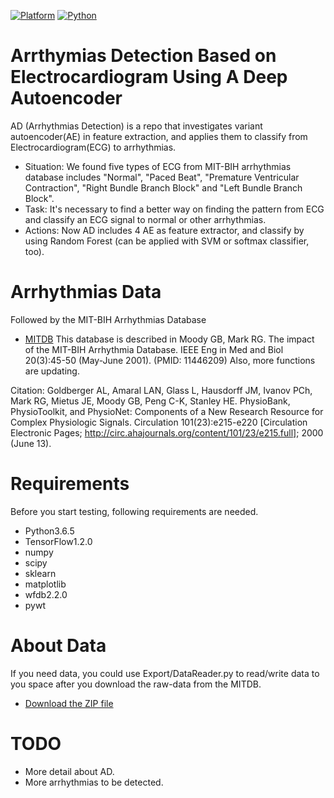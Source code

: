 [![Platform](https://img.shields.io/badge/Platform-Tensorflow-orange.svg)](https://www.tensorflow.org/)
[![Python](https://img.shields.io/badge/Python-3.6-green.svg)]()

# Arrthymias Detection Based on Electrocardiogram Using A Deep Autoencoder

AD (Arrhythmias Detection) is a repo that investigates variant autoencoder(AE) in feature extraction, and applies them to classify from Electrocardiogram(ECG) to arrhythmias.

- Situation: We found five types of ECG from MIT-BIH arrhythmias database includes "Normal", "Paced Beat", "Premature Ventricular Contraction", "Right Bundle Branch Block" and "Left Bundle Branch Block".
- Task: It's necessary to find a better way on finding the pattern from ECG and classify an ECG signal to normal or other arrhythmias.
- Actions: Now AD includes 4 AE as feature extractor, and classify by using Random Forest (can be applied with SVM or softmax classifier, too).


# Arrhythmias Data

Followed by the MIT-BIH Arrhythmias Database

- [MITDB](https://physionet.org/physiobank/database/mitdb/)
This database is described in
Moody GB, Mark RG. The impact of the MIT-BIH Arrhythmia Database. IEEE Eng in Med and Biol 20(3):45-50 (May-June 2001). (PMID: 11446209)
Also, more functions are updating.

Citation:
Goldberger AL, Amaral LAN, Glass L, Hausdorff JM, Ivanov PCh, Mark RG, Mietus JE, Moody GB, Peng C-K, Stanley HE. PhysioBank, PhysioToolkit, and PhysioNet: Components of a New Research Resource for Complex Physiologic Signals. Circulation 101(23):e215-e220 [Circulation Electronic Pages; http://circ.ahajournals.org/content/101/23/e215.full]; 2000 (June 13).

# Requirements

Before you start testing, following requirements are needed.

- Python3.6.5
- TensorFlow1.2.0
- numpy
- scipy
- sklearn
- matplotlib
- wfdb2.2.0
- pywt

# About Data

If you need data, you could use Export/DataReader.py to read/write data to you space after you download the raw-data from the MITDB.
- [Download the ZIP file](https://storage.googleapis.com/mitdb-1.0.0.physionet.org/mit-bih-arrhythmia-database-1.0.0.zip) 

# TODO
- More detail about AD.
- More arrhythmias to be detected.
